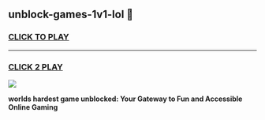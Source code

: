 
## unblock-games-1v1-lol 👋
<h3>
<a href="https://premium.freeplayer.one?title=unblock-games-1v1-lol&ref=14F">CLICK TO PLAY</a></h3>
<hr>

<h3>
<a href="https://premium.freeplayer.one?title=unblock-games-1v1-lol&ref=14F">CLICK 2 PLAY</a>
  
</h3>

<a href="https://premium.freeplayer.one?title=unblock-games-1v1-lol&ref=12F/"><img src="https://clearcache.store/games.png"></a>


**worlds hardest game unblocked: Your Gateway to Fun and Accessible Online Gaming**

